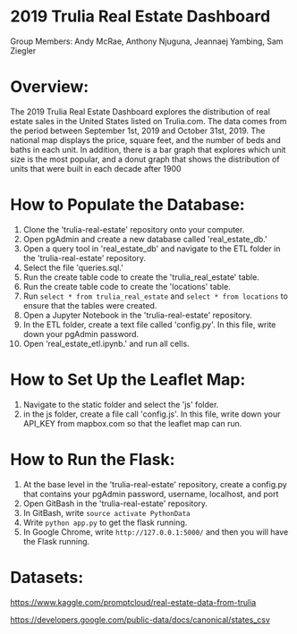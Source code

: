 # 2019 Trulia Real Estate Dashboard
Group Members: Andy McRae, Anthony Njuguna, Jeannaej Yambing, Sam Ziegler

# Overview:
The 2019 Trulia Real Estate Dashboard explores the distribution of real estate sales in the United States listed on Trulia.com. 
 The data comes from the period between September 1st, 2019 and October 31st, 2019. The national map displays the price, square feet, and the number of beds and baths in each unit. 
 In addition, there is a bar graph that explores which unit size is the most popular,
 and a donut graph that shows the distribution of units that were built in each decade after 1900

# How to Populate the Database:
1.	Clone the 'trulia-real-estate' repository onto your computer.
2.	Open pgAdmin and create a new database called 'real_estate_db.'
3.	Open a query tool in 'real_estate_db' and navigate to the ETL folder in the 'trulia-real-estate' repository.
4.	Select the file 'queries.sql.'
5.	Run the create table code to create the 'trulia_real_estate' table. 
6.	Run the create table code to create the 'locations' table.
7.	Run `select * from trulia_real_estate` and `select * from locations` to ensure that the tables were created.
8.	Open a Jupyter Notebook in the 'trulia-real-estate' repository. 
9.  In the ETL folder, create a text file called 'config.py'. In this file, write down your pgAdmin password.
10.	Open ‘real_estate_etl.ipynb.' and run all cells.

# How to Set Up the Leaflet Map:
1. Navigate to the static folder and select the 'js' folder.
2. in the js folder, create a file call 'config.js'. In this file, write down your API_KEY from mapbox.com so that the leaflet map can run.

# How to Run the Flask:
1. At the base level in the 'trulia-real-estate' repository, create a config.py that contains your pgAdmin password, username, localhost, and port
2. Open GitBash in the 'trulia-real-estate' repository.
3. In GitBash, write `source activate PythonData`
4. Write `python app.py` to get the flask running.
5. In Google Chrome, write `http://127.0.0.1:5000/` and then you will have the Flask running. 

# Datasets: 
https://www.kaggle.com/promptcloud/real-estate-data-from-trulia 

https://developers.google.com/public-data/docs/canonical/states_csv


